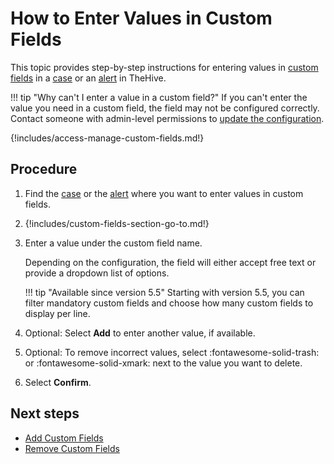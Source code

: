 # How to Enter Values in Custom Fields

This topic provides step-by-step instructions for entering values in [custom fields](../../../../administration/custom-fields/about-custom-fields.md) in a [case](../about-cases.md) or an [alert](../../alerts/about-alerts.md) in TheHive.

!!! tip "Why can't I enter a value in a custom field?"
    If you can't enter the value you need in a custom field, the field may not be configured correctly. Contact someone with admin-level permissions to [update the configuration](../../../../administration/custom-fields/edit-a-custom-field.md).

{!includes/access-manage-custom-fields.md!}

## Procedure

1. Find the [case](../../cases/search-for-cases/find-a-case.md) or the [alert](../../alerts/search-for-alerts/find-an-alert.md) where you want to enter values in custom fields.

2. {!includes/custom-fields-section-go-to.md!}

3. Enter a value under the custom field name.

    Depending on the configuration, the field will either accept free text or provide a dropdown list of options.

    !!! tip "Available since version 5.5"
        Starting with version 5.5, you can filter mandatory custom fields and choose how many custom fields to display per line.

4. Optional: Select **Add** to enter another value, if available.

5. Optional: To remove incorrect values, select :fontawesome-solid-trash: or :fontawesome-solid-xmark: next to the value you want to delete.

6. Select **Confirm**.

## Next steps

* [Add Custom Fields](add-custom-fields.md)
* [Remove Custom Fields](remove-custom-fields.md)